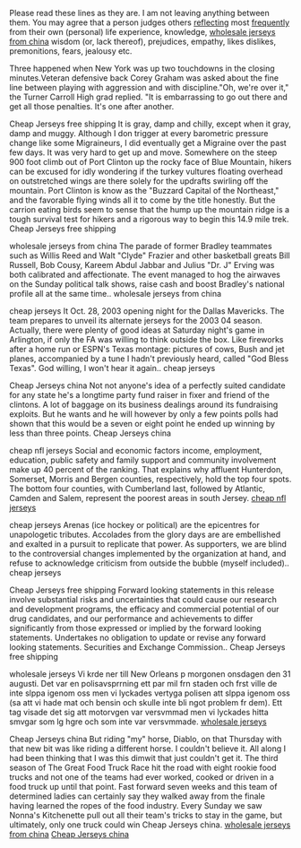 Please read these lines as they are. I am not leaving anything between
them. You may agree that a person judges others
[reflecting](http://search.un.org/search?ie=utf8&site=un_org&output=xml_no_dtd&client=UN_Website_en&num=10&lr=lang_en&proxystylesheet=UN_Website_en&oe=utf8&q=reflecting&Submit=Go)
most [frequently](http://www.empowher.com/search/site/frequently) from
their own (personal) life experience, knowledge, [wholesale jerseys from
china](http://wiki.streetbands.org/wiki/Wholesale_Nfl_Jerseys_From_China_31367)
wisdom (or, lack thereof), prejudices, empathy, likes dislikes,
premonitions, fears, jealousy etc.

Three happened when New York was up two touchdowns in the closing
minutes.Veteran defensive back Corey Graham was asked about the fine
line between playing with aggression and with discipline."Oh, we're over
it," the Turner Carroll High grad replied. "It is embarrassing to go out
there and get all those penalties. It's one after another.

Cheap Jerseys free shipping It is gray, damp and chilly, except when it
gray, damp and muggy. Although I don trigger at every barometric
pressure change like some Migraineurs, I did eventually get a Migraine
over the past few days. It was very hard to get up and move. Somewhere
on the steep 900 foot climb out of Port Clinton up the rocky face of
Blue Mountain, hikers can be excused for idly wondering if the turkey
vultures floating overhead on outstretched wings are there solely for
the updrafts swirling off the mountain. Port Clinton is know as the
"Buzzard Capital of the Northeast," and the favorable flying winds all
it to come by the title honestly. But the carrion eating birds seem to
sense that the hump up the mountain ridge is a tough survival test for
hikers and a rigorous way to begin this 14.9 mile trek. Cheap Jerseys
free shipping

wholesale jerseys from china The parade of former Bradley teammates such
as Willis Reed and Walt "Clyde" Frazier and other basketball greats Bill
Russell, Bob Cousy, Kareem Abdul Jabbar and Julius "Dr. J" Erving was
both calibrated and affectionate. The event managed to hog the airwaves
on the Sunday political talk shows, raise cash and boost Bradley's
national profile all at the same time.. wholesale jerseys from china

cheap jerseys It Oct. 28, 2003 opening night for the Dallas Mavericks.
The team prepares to unveil its alternate jerseys for the 2003 04
season. Actually, there were plenty of good ideas at Saturday night's
game in Arlington, if only the FA was willing to think outside the box.
Like fireworks after a home run or ESPN's Texas montage: pictures of
cows, Bush and jet planes, accompanied by a tune I hadn't previously
heard, called "God Bless Texas". God willing, I won't hear it again..
cheap jerseys

Cheap Jerseys china Not not anyone's idea of a perfectly suited
candidate for any state he's a longtime party fund raiser in fixer and
friend of the clintons. A lot of baggage on its business dealings around
its fundraising exploits. But he wants and he will however by only a few
points polls had shown that this would be a seven or eight point he
ended up winning by less than three points. Cheap Jerseys china

cheap nfl jerseys Social and economic factors income, employment,
education, public safety and family support and community involvement
make up 40 percent of the ranking. That explains why affluent Hunterdon,
Somerset, Morris and Bergen counties, respectively, hold the top four
spots. The bottom four counties, with Cumberland last, followed by
Atlantic, Camden and Salem, represent the poorest areas in south Jersey.
[cheap nfl jerseys](http://dast.cau.ac.kr/freeboard/360994)

cheap jerseys Arenas (ice hockey or political) are the epicentres for
unapologetic tributes. Accolades from the glory days are are embellished
and exalted in a pursuit to replicate that power. As supporters, we are
blind to the controversial changes implemented by the organization at
hand, and refuse to acknowledge criticism from outside the bubble
(myself included).. cheap jerseys

Cheap Jerseys free shipping Forward looking statements in this release
involve substantial risks and uncertainties that could cause our
research and development programs, the efficacy and commercial potential
of our drug candidates, and our performance and achievements to differ
significantly from those expressed or implied by the forward looking
statements. Undertakes no obligation to update or revise any forward
looking statements. Securities and Exchange Commission.. Cheap Jerseys
free shipping

wholesale jerseys Vi krde ner till New Orleans p morgonen onsdagen den
31 augusti. Det var en polisavsprrning ett par mil frn staden och frst
ville de inte slppa igenom oss men vi lyckades vertyga polisen att slppa
igenom oss (sa att vi hade mat och bensin och skulle inte bli ngot
problem fr dem). Ett tag visade det sig att motorvgen var versvmmad men
vi lyckades hitta smvgar som lg hgre och som inte var versvmmade.
[wholesale
jerseys](http://komunitas.hol.es/groups/wholesale-nfl-jerseys-from-china-70078/)

Cheap Jerseys china But riding "my" horse, Diablo, on that Thursday with
that new bit was like riding a different horse. I couldn't believe it.
All along I had been thinking that I was this dimwit that just couldn't
get it. The third season of The Great Food Truck Race hit the road with
eight rookie food trucks and not one of the teams had ever worked,
cooked or driven in a food truck up until that point. Fast forward seven
weeks and this team of determined ladies can certainly say they walked
away from the finale having learned the ropes of the food industry.
Every Sunday we saw Nonna's Kitchenette pull out all their team's tricks
to stay in the game, but ultimately, only one truck could win Cheap
Jerseys china.
[wholesale jerseys from china](https://maubuy.com/user/profile/35943)
[Cheap Jerseys china](http://articles.cia.pm/article.php?id=1864987)